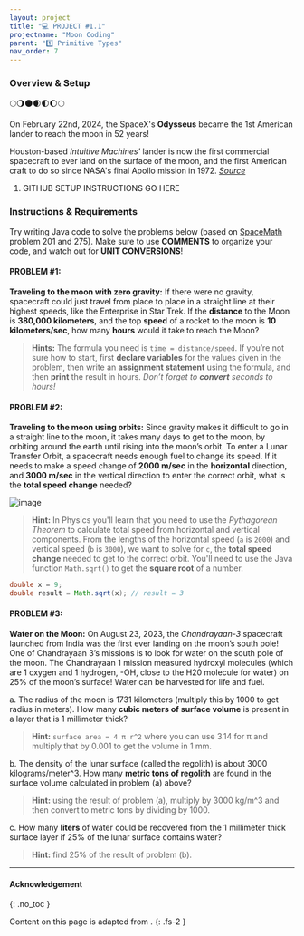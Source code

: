 ```yaml
---
layout: project
title: "💻 PROJECT #1.1"
projectname: "Moon Coding"
parent: "1️⃣ Primitive Types"
nav_order: 7
---
```


### Overview & Setup

🌕🌖🌑🌒🌓🌔🌕

On February 22nd, 2024, the SpaceX's **Odysseus** became the 1st American lander to reach the moon in 52 years! 

Houston-based _Intuitive Machines'_ lander is now the first commercial spacecraft to ever land on the surface of the moon, and the first American craft to do so since NASA's final Apollo mission in 1972. *[Source](https://www.usatoday.com/story/news/nation/2024/02/22/odysseus-lunar-lander-makes-history-moon-spacex-launch/72660310007/)*

<div class="setup" markdown="block">

1. GITHUB SETUP INSTRUCTIONS GO HERE

</div>

### Instructions & Requirements

<div class="task" markdown="block">

Try writing Java code to solve the problems below (based on [SpaceMath](https://spacemath.gsfc.nasa.gov/moon.html) problem 201 and 275). Make sure to use **COMMENTS** to organize your code, and watch out for **UNIT CONVERSIONS**!

#### PROBLEM #1:
**Traveling to the moon with zero gravity:** If there were no gravity, spacecraft could just travel from place to place in a straight line at their highest speeds, like the Enterprise in Star Trek. If the **distance** to the Moon is **380,000 kilometers**, and the top **speed** of a rocket to the moon is **10 kilometers/sec**, how many **hours** would it take to reach the Moon?

> **Hints:** The formula you need is `time = distance/speed`. If you’re not sure how to start, first **declare variables** for the values given in the problem, then write an **assignment statement** using the formula, and then **print** the result in hours. _Don’t forget to **convert** seconds to hours!_

#### PROBLEM #2:

**Traveling to the moon using orbits:** Since gravity makes it difficult to go in a straight line to the moon, it takes many days to get to the moon, by orbiting around the earth until rising into the moon’s orbit. To enter a Lunar Transfer Orbit, a spacecraft needs enough fuel to change its speed. If it needs to make a speed change of **2000 m/sec** in the **horizontal** direction, and **3000 m/sec** in the vertical direction to enter the correct orbit, what is the **total speed change** needed?

![image](https://lh3.googleusercontent.com/0m1x-Dcj_YXi1kWBeZNRBQJ5dhR6YjxxGKy0yZV5yHUskrp2TDqYeaV3rNh8duvWd4VHd6wiPBRC5iuJZZcXhX7-WmwzZc4P-5ZXAH7mCkodnTpmPic)

> **Hint:** In Physics you'll learn that you need to use the _Pythagorean Theorem_ to calculate total speed from horizontal and vertical components. From the lengths of the horizontal speed (`a` is `2000`) and vertical speed (`b` is `3000`), we want to solve for `c`, the **total speed change** needed to get to the correct orbit. You'll need to use the Java function `Math.sqrt()` to get the **square root** of a number.

```java
double x = 9;
double result = Math.sqrt(x); // result = 3
```                       

#### PROBLEM #3:

**Water on the Moon:** On August 23, 2023, the _Chandrayaan-3_ spacecraft launched from India was the first ever landing on the moon’s south pole! One of Chandrayaan 3’s missions is to look for water on the south pole of the moon. The Chandrayaan 1 mission measured hydroxyl molecules (which are 1 oxygen and 1 hydrogen, -OH, close to the H20 molecule for water) on 25% of the moon’s surface! Water can be harvested for life and fuel.

  a. The radius of the moon is 1731 kilometers (multiply this by 1000 to get radius in meters). How many **cubic meters of surface volume** is present in a layer that is 1 millimeter thick?      
  > **Hint:** `surface area = 4 π r^2`  where you can use 3.14 for π and multiply that by 0.001 to get the volume in 1 mm.

  b. The density of the lunar surface (called the regolith) is about 3000 kilograms/meter^3. How many **metric tons of regolith** are found in the surface volume calculated in problem (a) above? 
  > **Hint:** using the result of problem (a), multiply by 3000 kg/m^3 and then convert to metric tons by dividing by 1000.

  c. How many **liters** of water could be recovered from the 1 millimeter thick surface layer if 25% of the lunar surface contains water? 
  > **Hint:** find 25% of the result of problem (b).

</div> 

---

#### Acknowledgement
{: .no_toc }

Content on this page is adapted from []().
{: .fs-2 }
